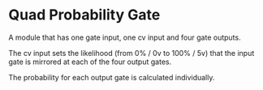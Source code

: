 # Quad Probability Gate

A module that has one gate input, one cv input and four gate outputs. 

The cv input sets the likelihood (from 0% / 0v to 100% / 5v) that the input gate is mirrored at each of the four output gates. 

The probability for each output gate is calculated individually. 
